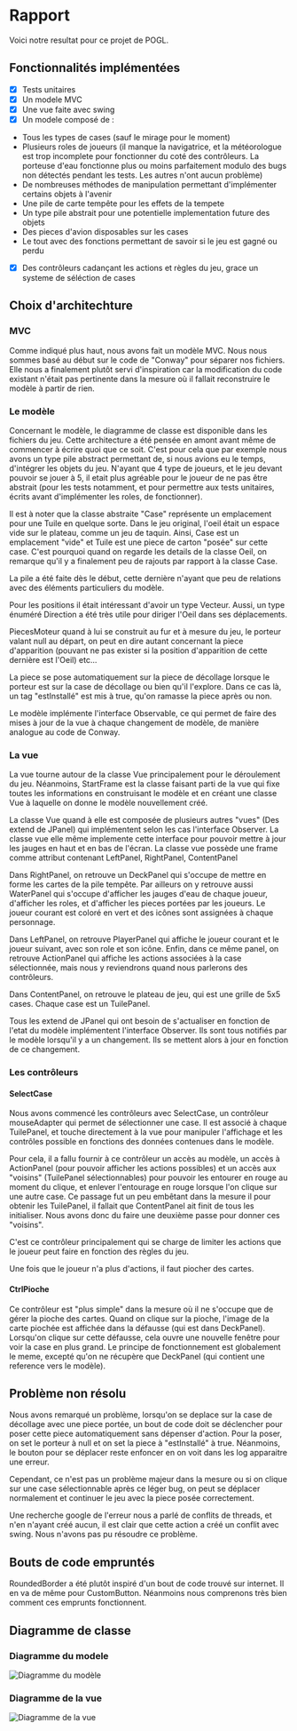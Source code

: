 # Rapport
Voici notre resultat pour ce projet de POGL. 

## Fonctionnalités implémentées
- [x] Tests unitaires
- [x] Un modele MVC 
- [x] Une vue faite avec swing  
- [x] Un modele composé de :
- Tous les types de cases (sauf le mirage pour le moment)
- Plusieurs roles de joueurs (il manque la navigatrice, et la météorologue est trop incomplete pour fonctionner du coté des contrôleurs. La porteuse d'eau fonctionne plus ou moins parfaitement modulo des bugs non détectés pendant les tests. Les autres n'ont aucun problème)
- De nombreuses méthodes de manipulation permettant d'implémenter certains objets à l'avenir
- Une pile de carte tempête pour les effets de la tempete
- Un type pile abstrait pour une potentielle implementation future des objets
- Des pieces d'avion disposables sur les cases
- Le tout avec des fonctions permettant de savoir si le jeu est gagné ou perdu
- [x] Des contrôleurs cadançant les actions et règles du jeu, grace un systeme de séléction de cases

## Choix d'architechture

### MVC
Comme indiqué plus haut, nous avons fait un modèle MVC. Nous nous sommes basé au début sur le code de "Conway" pour séparer nos fichiers. Elle nous a finalement plutôt servi d'inspiration car la modification du code existant n'était pas pertinente dans la mesure où il fallait reconstruire le modèle à partir de rien.

### Le modèle
Concernant le modèle, le diagramme de classe est disponible dans les fichiers du jeu. Cette architecture a été pensée en amont avant même de commencer à écrire quoi que ce soit. C'est pour cela que par exemple nous avons un type pile abstract permettant de, si nous avions eu le temps, d'intégrer les objets du jeu. N'ayant que 4 type de joueurs, et le jeu devant pouvoir se jouer à 5, il etait plus agréable pour le joueur de ne pas être abstrait (pour les tests notamment, et pour permettre aux tests unitaires, écrits avant d'implémenter les roles, de fonctionner).

Il est à noter que la classe abstraite "Case" représente un emplacement pour une Tuile en quelque sorte. Dans le jeu original, l'oeil était un espace vide sur le plateau, comme un jeu de taquin. Ainsi, Case est un emplacement "vide" et Tuile est une piece de carton "posée" sur cette case.  C'est pourquoi quand on regarde les details de la classe Oeil, on remarque qu'il y a finalement peu de rajouts par rapport à la classe Case. 

La pile a été faite dès le début, cette dernière n'ayant que peu de relations avec des éléments particuliers du modèle. 

Pour les positions il était intéressant d'avoir un type Vecteur. Aussi, un type énuméré Direction a été très utile pour diriger l'Oeil dans ses déplacements.

PiecesMoteur quand à lui se construit au fur et à mesure du jeu, le porteur valant null au départ, on peut en dire autant concernant la piece d'apparition (pouvant ne pas exister si la position d'apparition de cette dernière est l'Oeil) etc... 

La piece se pose automatiquement sur la piece de décollage lorsque le porteur est sur la case de décollage ou bien qu'il l'explore. Dans ce cas là, un tag "estInstallé" est mis à true, qu'on ramasse la piece après ou non. 

Le modèle implémente l'interface Observable, ce qui permet de faire des mises à jour de la vue à chaque changement de modèle, de manière analogue au code de Conway.

### La vue

La vue tourne autour de la classe Vue principalement pour le déroulement du jeu. Néanmoins, StartFrame est la classe faisant parti de la vue qui fixe toutes les informations en construisant le modèle et en créant une classe Vue à laquelle on donne le modèle nouvellement créé.

La classe Vue quand à elle est composée de plusieurs autres "vues" (Des extend de JPanel) qui implémentent selon les cas l'interface Observer. La classe vue elle même implemente cette interface pour pouvoir mettre à jour les jauges en haut et en bas de l'écran.
La classe vue possède une frame comme attribut contenant LeftPanel, RightPanel, ContentPanel

Dans RightPanel, on retrouve un DeckPanel qui s'occupe de mettre en forme les cartes de la pile tempête.
Par ailleurs on y retrouve aussi WaterPanel qui s'occupe d'afficher les jauges d'eau de chaque joueur, d'afficher les roles, et d'afficher les pieces portées par les joueurs. Le joueur courant est coloré en vert et des icônes sont assignées à chaque personnage.

Dans LeftPanel, on retrouve PlayerPanel qui affiche le joueur courant et le joueur suivant, avec son role et son icône.
Enfin, dans ce même panel, on retrouve ActionPanel qui affiche les actions associées à la case sélectionnée, mais nous y reviendrons quand nous parlerons des contrôleurs.

Dans ContentPanel, on retrouve le plateau de jeu, qui est une grille de 5x5 cases. Chaque case est un TuilePanel.

Tous les extend de JPanel qui ont besoin de s'actualiser en fonction de l'etat du modèle implémentent l'interface Observer. Ils sont tous notifiés par le modèle lorsqu'il y a un changement. Ils se mettent alors à jour en fonction de ce changement.

### Les contrôleurs

#### SelectCase

Nous avons commencé les contrôleurs avec SelectCase, un contrôleur mouseAdapter qui permet de sélectionner une case. Il est associé à chaque TuilePanel, et touche directement à la vue pour manipuler l'affichage et les contrôles possible en fonctions des données contenues dans le modèle.

Pour cela, il a fallu fournir à ce contrôleur un accès au modèle, un accès à ActionPanel (pour pouvoir afficher les actions possibles) et un accès aux "voisins" (TuilePanel sélectionnables) pour pouvoir les entourer en rouge au moment du clique, et enlever l'entourage en rouge lorsque l'on clique sur une autre case. Ce passage fut un peu embêtant dans la mesure il pour obtenir les TuilePanel, il fallait que ContentPanel ait finit de tous les initialiser. Nous avons donc du faire une deuxième passe pour donner ces "voisins".

C'est ce contrôleur principalement qui se charge de limiter les actions que le joueur peut faire en fonction des règles du jeu.

Une fois que le joueur n'a plus d'actions, il faut piocher des cartes. 

#### CtrlPioche

Ce contrôleur est "plus simple" dans la mesure où il ne s'occupe que de gérer la pioche des cartes. Quand on clique sur la pioche, l'image de la carte piochée est affichée dans la défausse (qui est dans DeckPanel). Lorsqu'on clique sur cette défausse, cela ouvre une nouvelle fenêtre pour voir la case en plus grand. Le principe de fonctionnement est globalement le meme, excepté qu'on ne récupère que DeckPanel (qui contient une reference vers le modèle).

## Problème non résolu

Nous avons remarqué un problème, lorsqu'on se deplace sur la case de décollage avec une piece portée, un bout de code doit se déclencher pour poser cette piece automatiquement sans dépenser d'action. Pour la poser, on set le porteur à null et on set la piece à "estInstallé" à true. Néanmoins, le bouton pour se déplacer reste enfoncer en on voit dans les log apparaitre une erreur.

Cependant, ce n'est pas un problème majeur dans la mesure ou si on clique sur une case sélectionnable après ce léger bug, on peut se déplacer normalement et continuer le jeu avec la piece posée correctement.

Une recherche google de l'erreur nous a parlé de conflits de threads, et n'en n'ayant créé aucun, il est clair que cette action a créé un conflit avec swing. Nous n'avons pas pu résoudre ce problème.

## Bouts de code empruntés

RoundedBorder a été plutôt inspiré d'un bout de code trouvé sur internet. Il en va de même pour CustomButton. Néanmoins nous comprenons très bien comment ces emprunts fonctionnent.

## Diagramme de classe

### Diagramme du modele

![Diagramme du modèle](src/diagramme%20du%20modele.png)

### Diagramme de la vue

![Diagramme de la vue](src/diagramme%20du%20modele.png)